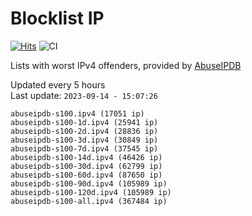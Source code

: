 # Blocklist IP

[![Hits](https://hits.seeyoufarm.com/api/count/incr/badge.svg?url=https%3A%2F%2Fgithub.com%2Fborestad%2Fblocklist-ip%2F&count_bg=%2379C83D&title_bg=%23555555&icon=&icon_color=%23E7E7E7&title=hits&edge_flat=false)](https://hits.seeyoufarm.com)  ![CI](https://img.shields.io/github/workflow/status/borestad/blocklist-ip/CI?style=flat-square)

Lists with worst IPv4 offenders, provided by [AbuseIPDB](https://www.abuseipdb.com/)

<!-- FOOTER-PLACEHOLDER -->
Updated every 5 hours<br>
Last update: `2023-09-14 - 15:07:26`
```
abuseipdb-s100.ipv4 (17051 ip)
abuseipdb-s100-1d.ipv4 (25941 ip)
abuseipdb-s100-2d.ipv4 (28836 ip)
abuseipdb-s100-3d.ipv4 (30849 ip)
abuseipdb-s100-7d.ipv4 (37545 ip)
abuseipdb-s100-14d.ipv4 (46426 ip)
abuseipdb-s100-30d.ipv4 (62799 ip)
abuseipdb-s100-60d.ipv4 (87650 ip)
abuseipdb-s100-90d.ipv4 (105989 ip)
abuseipdb-s100-120d.ipv4 (105989 ip)
abuseipdb-s100-all.ipv4 (367484 ip)
```
